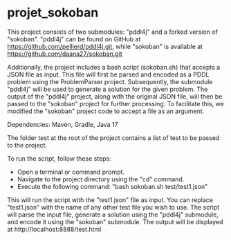 # projet_sokoban

This project consists of two submodules: "pddl4j" and a forked version of "sokoban". "pddl4j" can be found on GitHub at https://github.com/pellierd/pddl4j.git, while "sokoban" is available at https://github.com/daana27/sokoban.git

Additionally, the project includes a bash script (sokoban.sh) that accepts a JSON file as input. This file will first be parsed and encoded as a PDDL problem using the ProblemParser project. Subsequently, the submodule "pddl4j" will be used to generate a solution for the given problem. The output of the "pddl4j" project, along with the original JSON file, will then be passed to the "sokoban" project for further processing. To facilitate this, we modified the "sokoban" project code to accept a file as an argument.

Dependencies: Maven, Gradle, Java 17
 
The folder test at the root of the project contains a list of test to be passed to the project.


To run the script, follow these steps:

- Open a terminal or command prompt.
- Navigate to the project directory using the "cd" command.
- Execute the following command: "bash sokoban.sh test/test1.json"

This will run the script with the "test1.json" file as input. You can replace "test1.json" with the name of any other test file you wish to use. The script will parse the input file, generate a solution using the "pddl4j" submodule, and encode it using the "sokoban" submodule. The output will be displayed at http://localhost:8888/test.html



